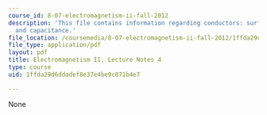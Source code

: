 ```yaml
---
course_id: 8-07-electromagnetism-ii-fall-2012
description: 'This file contains information regarding conductors: surface forces
  and capacitance.'
file_location: /coursemedia/8-07-electromagnetism-ii-fall-2012/1ffda29d6ddadef8e37e4be9c071b4e7_MIT8_07F12_ln4.pdf
file_type: application/pdf
layout: pdf
title: Electromagnetism II, Lecture Notes 4
type: course
uid: 1ffda29d6ddadef8e37e4be9c071b4e7

---
```

None